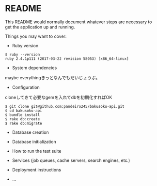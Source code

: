 # README

This README would normally document whatever steps are necessary to get the
application up and running.

Things you may want to cover:

* Ruby version

```
$ ruby --version
ruby 2.4.1p111 (2017-03-22 revision 58053) [x86_64-linux]
```

* System dependencies

maybe everythingきっとなんでもだいじょうぶ。

* Configuration

cloneしてきて必要なgemを入れてdbを初期化すればOK

```
$ git clone git@github.com:pandeiro245/bakusoku-api.git
$ cd bakusoku-api
$ bundle install
$ rake db:create
$ rake db:migrate
```

* Database creation

* Database initialization

* How to run the test suite

* Services (job queues, cache servers, search engines, etc.)

* Deployment instructions

* ...
